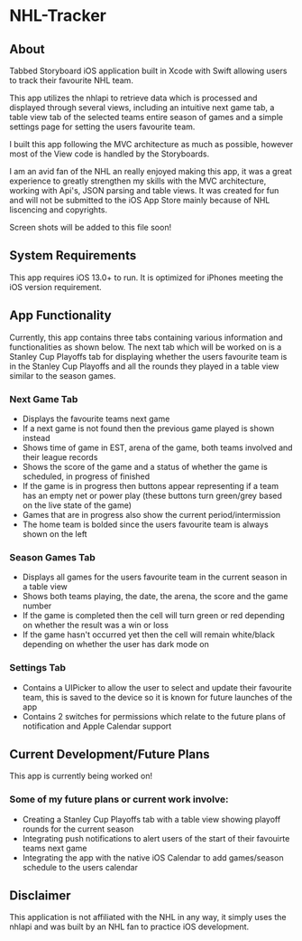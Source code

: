 # NHL-Tracker

## About

Tabbed Storyboard iOS application built in Xcode with Swift allowing users to track their favourite NHL team.

This app utilizes the nhlapi to retrieve data which is processed and displayed through several views, including an intuitive next game tab, a table view tab of the selected teams entire season of games and a simple settings page for setting the users favourite team.

I built this app following the MVC architecture as much as possible, however most of the View code is handled by the Storyboards.

I am an avid fan of the NHL an really enjoyed making this app, it was a great experience to greatly strengthen my skills with the MVC architecture, working with Api's, JSON parsing and table views. It was created for fun and will not be submitted to the iOS App Store mainly because of NHL liscencing and copyrights.

Screen shots will be added to this file soon!

## System Requirements

This app requires iOS 13.0+ to run. It is optimized for iPhones meeting the iOS version requirement.

## App Functionality

Currently, this app contains three tabs containing various information and functionalities as shown below. The next tab which will be worked on is a Stanley Cup Playoffs tab for displaying whether the users favourite team is in the Stanley Cup Playoffs and all the rounds they played in a table view similar to the season games.

### Next Game Tab

* Displays the favourite teams next game
* If a next game is not found then the previous game played is shown instead
* Shows time of game in EST, arena of the game, both teams involved and their league records
* Shows the score of the game and a status of whether the game is scheduled, in progress of finished
* If the game is in progress then buttons appear representing if a team has an empty net or power play (these buttons turn green/grey based on the live state of the game)
* Games that are in progress also show the current period/intermission
* The home team is bolded since the users favourite team is always shown on the left

### Season Games Tab

* Displays all games for the users favourite team in the current season in a table view
* Shows both teams playing, the date, the arena, the score and the game number
* If the game is completed then the cell will turn green or red depending on whether the result was a win or loss
* If the game hasn't occurred yet then the cell will remain white/black depending on whether the user has dark mode on

### Settings Tab

* Contains a UIPicker to allow the user to select and update their favourite team, this is saved to the device so it is known for future launches of the app
* Contains 2 switches for permissions which relate to the future plans of notification and Apple Calendar support

## Current Development/Future Plans

This app is currently being worked on!

### Some of my future plans or current work involve:

* Creating a Stanley Cup Playoffs tab with a table view showing playoff rounds for the current season
* Integrating push notifications to alert users of the start of their favouirte teams next game
* Integrating the app with the native iOS Calendar to add games/season schedule to the users calendar

## Disclaimer
This application is not affiliated with the NHL in any way, it simply uses the nhlapi and was built by an NHL fan to practice iOS development.
